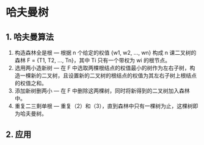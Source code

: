 # 哈夫曼树

## 1. 哈夫曼算法

1. 构造森林全是根 — 根据 n 个给定的权值 {w1, w2, ..., wn} 构成 n 课二叉树的森林 F = {T1, T2, ..., Tn}，其中 Ti 只有一个带权为 wi 的根节点。
2. 选用两小造新树 — 在 F 中选取两棵根结点的权值最小的树作为左右子树，构造一棵新的二叉树，且设置新的二叉树的根结点的权值为其左右子树上根结点的权值之和。
3. 添加新树删两小 — 在 F 中删除这两棵树，同时将新得到的二叉树加入森林中。
4. 重复二三剩单根 — 重复（2）和（3），直到森林中只有一棵树为止，这棵树即为哈夫曼树。

## 2. 应用

